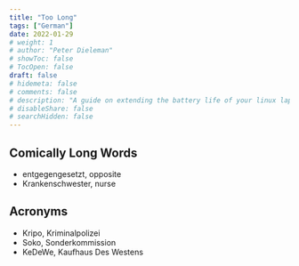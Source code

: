```yaml
---
title: "Too Long"
tags: ["German"]
date: 2022-01-29
# weight: 1
# author: "Peter Dieleman"
# showToc: false
# TocOpen: false
draft: false
# hidemeta: false
# comments: false
# description: "A guide on extending the battery life of your linux laptop"
# disableShare: false
# searchHidden: false
---
```

<!-- look up ratio -->

## Comically Long Words

- entgegengesetzt, opposite
- Krankenschwester, nurse

## Acronyms

- Kripo, Kriminalpolizei
- Soko, Sonderkommission
- KeDeWe, Kaufhaus Des Westens

